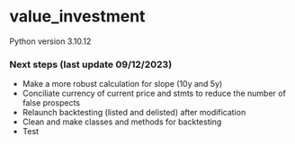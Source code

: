 # value_investment

Python version 3.10.12

### Next steps (last update 09/12/2023)

  - Make a more robust calculation for slope (10y and 5y)
  - Conciliate currency of current price and stmts to reduce the number of false prospects
  - Relaunch backtesting (listed and delisted) after modification
  - Clean and make classes and methods for backtesting
  - Test